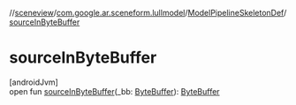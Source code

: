 //[sceneview](../../../index.md)/[com.google.ar.sceneform.lullmodel](../index.md)/[ModelPipelineSkeletonDef](index.md)/[sourceInByteBuffer](source-in-byte-buffer.md)

# sourceInByteBuffer

[androidJvm]\
open fun [sourceInByteBuffer](source-in-byte-buffer.md)(_bb: [ByteBuffer](https://developer.android.com/reference/kotlin/java/nio/ByteBuffer.html)): [ByteBuffer](https://developer.android.com/reference/kotlin/java/nio/ByteBuffer.html)
